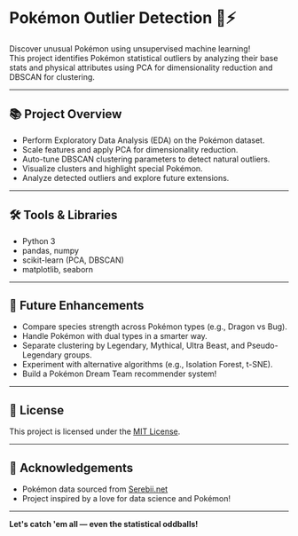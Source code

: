 # Pokémon Outlier Detection 🧢⚡

Discover unusual Pokémon using unsupervised machine learning!  
This project identifies Pokémon statistical outliers by analyzing their base stats and physical attributes using PCA for dimensionality reduction and DBSCAN for clustering.

---

## 📚 Project Overview

- Perform Exploratory Data Analysis (EDA) on the Pokémon dataset.
- Scale features and apply PCA for dimensionality reduction.
- Auto-tune DBSCAN clustering parameters to detect natural outliers.
- Visualize clusters and highlight special Pokémon.
- Analyze detected outliers and explore future extensions.

---

## 🛠️ Tools & Libraries

- Python 3
- pandas, numpy
- scikit-learn (PCA, DBSCAN)
- matplotlib, seaborn

---

## 🚀 Future Enhancements

- Compare species strength across Pokémon types (e.g., Dragon vs Bug).
- Handle Pokémon with dual types in a smarter way.
- Separate clustering by Legendary, Mythical, Ultra Beast, and Pseudo-Legendary groups.
- Experiment with alternative algorithms (e.g., Isolation Forest, t-SNE).
- Build a Pokémon Dream Team recommender system!

---

## 📄 License

This project is licensed under the [MIT License](LICENSE).

---

## 🙌 Acknowledgements

- Pokémon data sourced from [Serebii.net](http://serebii.net/)
- Project inspired by a love for data science and Pokémon!

---
**Let's catch 'em all — even the statistical oddballs!**
